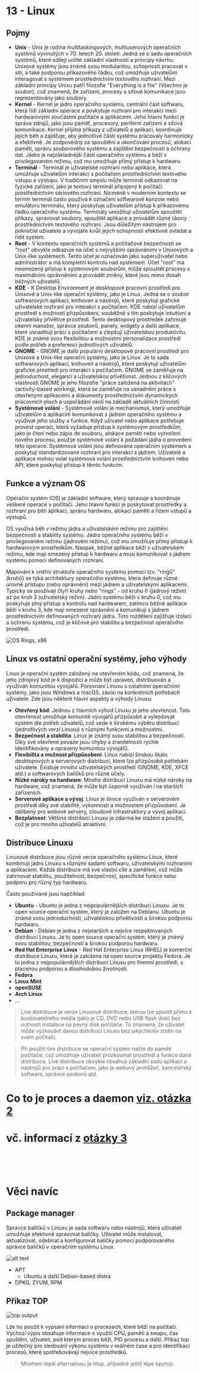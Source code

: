 # 13 - Linux

## Pojmy

- **Unix** - Unix je rodina multitaskingových, multiuserových operačních systémů vyvinutých v 70. letech 20. století. Jedná se o sadu operačních systémů, které sdílejí určité základní vlastnosti a principy návrhu. Unixové systémy jsou známé svou modularitou, schopností pracovat v síti, a také podporou příkazového řádku, což umožňuje uživatelům interagovat s systémem prostřednictvím textového rozhraní. Mezi základní principy Unixu patří filozofie "Everything is a file" (Všechno je soubor), což znamená, že zařízení, procesy a síťové komunikace jsou reprezentovány jako soubory.
- **Kernel** - Kernel je jádro operačního systému, centrální část softwaru, která řídí základní operace a poskytuje rozhraní pro interakci mezi hardwarovými součástmi počítače a aplikacemi. Jeho hlavní funkcí je správa zdrojů, jako jsou paměť, procesory, periferní zařízení a síťová komunikace. Kernel přijímá příkazy z uživatelů a aplikací, koordinuje jejich běh a zajišťuje, aby jednotlivé části systému pracovaly harmonicky a efektivně. Je zodpovědný za spouštění a ukončování procesů, alokaci paměti, správu souborového systému a zajištění bezpečnosti a ochrany dat. Jádro je nejzákladnější částí operačního systému a běží v privilegovaném režimu, což mu umožňuje přímý přístup k hardwaru.
- **Terminál** - Terminál je uživatelské rozhraní nebo aplikace, která umožňuje uživatelům interakci s počítačem prostřednictvím textového vstupu a výstupu. V tradičním smyslu může terminál odkazovat na fyzické zařízení, jako je textový terminál připojený k počítači prostřednictvím sériového rozhraní. Nicméně v moderním kontextu se termín terminál často používá k označení softwarové konzole nebo emulátoru terminálu, který poskytuje uživatelům přístup k příkazovému řádku operačního systému. Terminály umožňují uživatelům spouštět příkazy, spravovat soubory, spouštět aplikace a provádět různé úkony prostřednictvím textového rozhraní. Jsou důležitým nástrojem pro pokročilé uživatele a vývojáře kvůli jejich schopnosti efektivně ovládat a řídit systém.
- **Root** - V kontextu operačních systémů a počítačové bezpečnosti se "root" obvykle odkazuje na účet s nejvyššími oprávněními v Unixových a Unix-like systémech. Tento účet je označován jako superuživatel nebo administrátor a má kompletní kontrolu nad systémem. Účet "root" má neomezený přístup k systémovým souborům, může spouštět procesy s maximálními oprávněními a provádět změny, které jsou mimo dosah běžných uživatelů.
- **KDE** - K Desktop Environment je desktopové pracovní prostředí pro Unixové a Unix-like operační systémy, jako je Linux. Jedná se o soubor softwarových aplikací, knihoven a nástrojů, které poskytují grafické uživatelské rozhraní pro interakci s počítačem. KDE nabízí uživatelům prostředí s možností přizpůsobení, souběžně s tím poskytuje intuitivní a uživatelsky přívětivé prostředí. Tento desktopový prostředek zahrnuje okenní manažer, správce souborů, panely, widgety a další aplikace, které usnadňují práci s počítačem a zlepšují uživatelskou produktivitu. KDE je známé svou flexibilitou a možnostmi personalizace prostředí podle potřeb a preferencí jednotlivých uživatelů.
- **GNOME** - GNOME je další populární desktopové pracovní prostředí pro Unixové a Unix-like operační systémy, jako je Linux. Je to sada softwarových aplikací, knihoven a nástrojů, které poskytují uživatelům grafické prostředí pro interakci s počítačem. GNOME se zaměřuje na jednoduchost, eleganci a uživatelskou přívětivost. Jednou z klíčových vlastností GNOME je jeho filozofie "práce založená na aktivitách" (activity-based working), která se zaměřuje na usnadnění práce s otevřenými aplikacemi a dokumenty prostřednictvím dynamických pracovních ploch a uspořádání okolí na základě aktuálních činností.
- **Systémové volání** - Systémové volání je mechanismus, který umožňuje uživatelům a aplikacím komunikovat s jádrem operačního systému a využívat jeho služby a funkce. Když uživatel nebo aplikace potřebuje provést operaci, která vyžaduje přístup k systémovým prostředkům, jako je čtení nebo zápis do souboru, alokace paměti nebo vytvoření nového procesu, použije systémové volání k požádání jádra o provedení této operace. Systémová volání jsou definována operačním systémem a poskytují standardizované rozhraní pro interakci s jádrem. Uživatelé a aplikace mohou volat systémová volání prostřednictvím knihoven nebo API, které poskytují přístup k těmto funkcím.

## Funkce a význam OS

Operační systém (OS) je základní software, který spravuje a koordinuje veškeré operace v počítači. Jeho hlavní funkcí je poskytovat prostředky a rozhraní pro běh aplikací, správu hardwaru, alokaci paměti a řízení vstupů a výstupů.

OS využívá běh v režimu jádra a uživatelském režimu pro zajištění bezpečnosti a stability systému. Jádro operačního systému běží v privilegovaném režimu (jádrovém režimu), což mu umožňuje přímý přístup k hardwarovým prostředkům. Naopak, běžné aplikace běží v uživatelském režimu, kde mají omezený přístup k hardwaru a musí komunikovat s jádrem systému pomocí definovaných rozhraní.

Mapování k vnitřní struktuře operačního systému pomocí tzv. "ringů" (kruhů) se týká architektury operačního systému, která definuje různé úrovně přístupu (nebo oprávnění) mezi jádrem a uživatelskými aplikacemi. Typicky se používají čtyři kruhy nebo "rings" - od kruhu 0 (jádrový režim) až po kruh 3 (uživatelský režim). Jádro systému běží v kruhu 0, což mu poskytuje plný přístup a kontrolu nad hardwarem, zatímco běžné aplikace běží v kruhu 3, kde mají omezené oprávnění a komunikují s jádrem prostřednictvím definovaných rozhraní jádra. Toto rozdělení zajišťuje izolaci a ochranu systému, což je klíčové pro stabilitu a bezpečnost operačního prostředí.

![OS Rings, x86](os_rings.png)

## Linux vs ostatní operační systémy, jeho výhody

Linux je operační systém založený na otevřeném kódu, což znamená, že jeho zdrojový kód je k dispozici a může být upraven, distribuován a využíván komunitou vývojářů. Porovnání Linuxu s ostatními operačními systémy, jako jsou Windows a macOS, závisí na konkrétních potřebách uživatele. Zde jsou některé hlavní aspekty a výhody Linuxu:

- **Otevřený kód**: Jednou z hlavních výhod Linuxu je jeho otevřenost. Tato otevřenost umožňuje komunitě vývojářů přizpůsobit a vylepšovat systém dle potřeb uživatelů, což vede k širokému výběru distribucí (jednotlivých verzí Linuxu) s různými funkcemi a možnostmi.
- **Bezpečnost a stabilita**: Linux je známý svou stabilitou a bezpečností. Díky své otevřené povaze jsou chyby a zranitelnosti rychle identifikovány a opraveny komunitou vývojářů.
- **Flexibilita a možnost přizpůsobení**: Linux nabízí širokou škálu desktopových a serverových distribucí, které lze přizpůsobit potřebám uživatele. Existuje mnoho uživatelských prostředí (GNOME, KDE, XFCE atd.) a softwarových balíčků pro různé účely.
- **Nízké nároky na hardware**: Mnoho distribucí Linuxu má nízké nároky na hardware, což znamená, že může být úsporně využíván i na starších zařízeních.
- **Serverové aplikace a vývoj**: Linux je široce využíván v serverovém prostředí díky své stabilitě, výkonnosti a možnostem přizpůsobení. Je oblíbený pro webové servery, cloudové infrastruktury a vývoj aplikací.
- **Bezplatnost**: Většina distribucí Linuxu je zdarma ke stažení a použití, což je pro mnoho uživatelů atraktivní.

## Distribuce Linuxu

Linuxové distribuce jsou různé verze operačního systému Linux, které kombinují jádro Linuxu s různými sadami softwaru, uživatelskými rozhraními a aplikacemi. Každá distribuce má své vlastní cíle a zaměření, což může zahrnovat stabilitu, použitelnost, bezpečnost, specifické funkce nebo podporu pro různý typ hardwaru.

Často používané jsou napčíklad:

- **Ubuntu** - Ubuntu je jedna z nejpopulárnějších distribucí Linuxu. Je to open source operační systém, který je založen na Debianu. Ubuntu je známé svou jednoduchostí, uživatelskou přívětivostí a širokou podporou hardwaru.
- **Debian** - Debian je jedna z nejstarších a nejvíce respektovaných distribucí Linuxu. Je to open source operační systém, který je známý svou stabilitou, bezpečností a širokou podporou hardwaru.
- **Red Hat Enterprise Linux** - Red Hat Enterprise Linux (RHEL) je komerční distribuce Linuxu, která je založena na open source projektu Fedora. Je to jedna z nejpopulárnějších distribucí Linuxu pro firemní prostředí, s placenou podporou a dlouhodobou životností.
- **Fedora**
- **Linux Mint**
- **openSUSE**
- **Arch Linux**
- ...

> Live distribuce je verze Linuxové distribuce, kterou lze spustit přímo z bootovatelného média (jako je CD, DVD nebo USB flash disk) bez nutnosti instalace na pevný disk počítače. To znamená, že uživatel může vyzkoušet danou distribuci Linuxu bez jakýchkoliv změn na svém počítači.

> Při použití live distribuce se operační systém načte do paměti počítače, což umožňuje uživateli prozkoumat prostředí a funkce dané distribuce. Live distribuce obvykle obsahují základní sadu aplikací a nástrojů pro práci s počítačem, jako je webový prohlížeč, kancelářský software, správce souborů atd.

# Co to je proces a daemon [viz. otázka 2](/MaturitniOtazky/02%20-%20Základy%20OS/README.md)

# vč. informací z [otázky 3](/MaturitniOtazky/03%20-%20Konfigurace%20OS/README.md)

<br/>
<br/>
<br/>

# Věci navíc

## Package manager

Správce balíčků v Linuxu je sada softwaru nebo nástrojů, která uživateli umožňuje efektivně spravovat balíčky. Uživatel může instalovat, aktualizovat, odebírat a konfigurovat balíčky pomocí podporovaného správce balíčků v operačním systému Linux.

![alt text](image.png)

- APT
  - Ubuntu a další Debian-based distra
- DPKG, ZYUM, RPM

## Příkaz TOP

![top output](top.png)

Lze ho použít k vypsání informací o procesech, které běží na počítači. Výchozí výpis obsahuje informace o využití CPU, paměti a swapu, čas spuštění, uživateli, pod kterým proces běží, PID procesu a další. Příkaz top je užitečný pro sledování výkonu systému v reálném čase a pro identifikaci procesů, které spotřebovávají nejvíce prostředků.

> Mnohem lepší alternativou je htop, případně ještě lépe bpytop.
